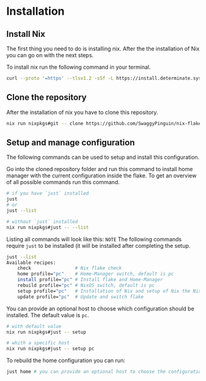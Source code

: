 # Installation

## Install Nix

The first thing you need to do is installing nix. After the the installation of Nix you can go on with the next steps.

To install nix run the following command in your terminal.

```bash
curl --proto '=https' --tlsv1.2 -sSf -L https://install.determinate.systems/nix | sh -s -- install
```

## Clone the repository

After the installation of nix you have to clone this repository.

```bash
nix run nixpkgs#git -- clone https://github.com/SwaggyPinguin/nix-flake.git ~/.config/nix
```

## Setup and manage configuration

The following commands can be used to setup and install this configuration.

Go into the cloned repository folder and run this command to install home manager with the current configuration inside the flake.
To get an overview of all possible commands run this command.

```bash
# if you have `just` installed
just 
# or 
just --list

# without `just` installed
nix run nixpkgs#just -- --list
```

Listing all commands will look like this:
`NOTE` The following commands require `just` to be installed (it will be installed after completing the setup.

```bash
just --list
Available recipes:
    check                # Nix flake check
    home profile="pc"    # Home-Manager switch, default is pc
    install profile="pc" # Install flake and Home-Manager
    rebuild profile="pc" # NixOS switch, default is pc
    setup profile="pc"   # Installation of Nix and setup of Nix the Nix flake
    update profile="pc"  # Update and switch flake
```

You can provide an optional host to choose which configuration should be installed. The default value is `pc`.

```bash
# with default value
nix run nixpkgs#just -- setup

# whith a specific host
nix run nixpkgs#just -- setup pc
```

To rebuild the home configuration you can run:

```bash
just home # you can provide an optional host to choose the configuration
```

